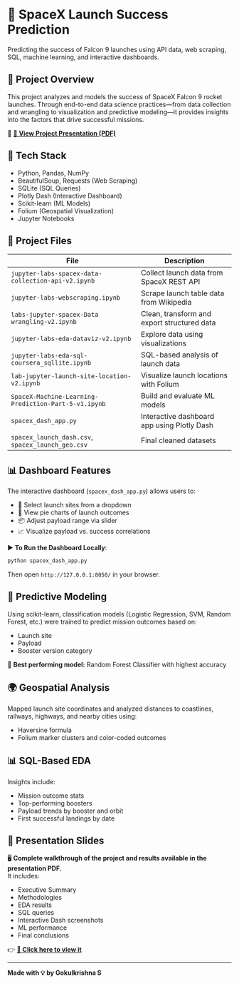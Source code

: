 # 🚀 SpaceX Launch Success Prediction

Predicting the success of Falcon 9 launches using API data, web scraping, SQL, machine learning, and interactive dashboards.

## 📌 Project Overview

This project analyzes and models the success of SpaceX Falcon 9 rocket launches. Through end-to-end data science practices—from data collection and wrangling to visualization and predictive modeling—it provides insights into the factors that drive successful missions.

🔗 **[📖 View Project Presentation (PDF)](./SpaceX-Presentation-GokulkrishnaS.pdf)**

## 🧰 Tech Stack

- Python, Pandas, NumPy
- BeautifulSoup, Requests (Web Scraping)
- SQLite (SQL Queries)
- Plotly Dash (Interactive Dashboard)
- Scikit-learn (ML Models)
- Folium (Geospatial Visualization)
- Jupyter Notebooks

## 📁 Project Files

| File | Description |
|------|-------------|
| `jupyter-labs-spacex-data-collection-api-v2.ipynb` | Collect launch data from SpaceX REST API |
| `jupyter-labs-webscraping.ipynb` | Scrape launch table data from Wikipedia |
| `labs-jupyter-spacex-Data wrangling-v2.ipynb` | Clean, transform and export structured data |
| `jupyter-labs-eda-dataviz-v2.ipynb` | Explore data using visualizations |
| `jupyter-labs-eda-sql-coursera_sqllite.ipynb` | SQL-based analysis of launch data |
| `lab-jupyter-launch-site-location-v2.ipynb` | Visualize launch locations with Folium |
| `SpaceX-Machine-Learning-Prediction-Part-5-v1.ipynb` | Build and evaluate ML models |
| `spacex_dash_app.py` | Interactive dashboard app using Plotly Dash |
| `spacex_launch_dash.csv`, `spacex_launch_geo.csv` | Final cleaned datasets |

## 📊 Dashboard Features

The interactive dashboard (`spacex_dash_app.py`) allows users to:
- 🎯 Select launch sites from a dropdown
- 🥧 View pie charts of launch outcomes
- 📦 Adjust payload range via slider
- 📈 Visualize payload vs. success correlations

▶ **To Run the Dashboard Locally**:
```bash
python spacex_dash_app.py
```
Then open `http://127.0.0.1:8050/` in your browser.

## 🧠 Predictive Modeling

Using scikit-learn, classification models (Logistic Regression, SVM, Random Forest, etc.) were trained to predict mission outcomes based on:
- Launch site
- Payload
- Booster version category

📌 **Best performing model:** Random Forest Classifier with highest accuracy

## 🌍 Geospatial Analysis

Mapped launch site coordinates and analyzed distances to coastlines, railways, highways, and nearby cities using:
- Haversine formula
- Folium marker clusters and color-coded outcomes

## 📊 SQL-Based EDA

Insights include:
- Mission outcome stats
- Top-performing boosters
- Payload trends by booster and orbit
- First successful landings by date

## 🎥 Presentation Slides

🖥️ **Complete walkthrough of the project and results available in the presentation PDF.**  
It includes:
- Executive Summary
- Methodologies
- EDA results
- SQL queries
- Interactive Dash screenshots
- ML performance
- Final conclusions

👉 **[📖 Click here to view it](./SpaceX-Presentation-GokulkrishnaS.pdf)**

---

**Made with 💡 by Gokulkrishna S**
